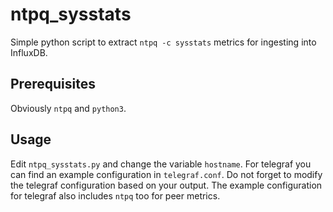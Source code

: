 # ntpq_sysstats

Simple python script to extract `ntpq -c sysstats` metrics for ingesting into InfluxDB.

## Prerequisites

Obviously `ntpq` and `python3`.

## Usage

Edit `ntpq_sysstats.py` and change the variable `hostname`. For telegraf you can find an example configuration in `telegraf.conf`. Do not forget to modify the telegraf configuration based on your output. The example configuration for telegraf also includes `ntpq` too for peer metrics.
